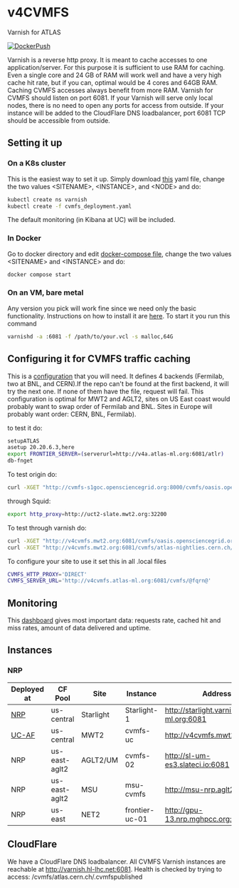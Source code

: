# v4CVMFS

Varnish for ATLAS

[![DockerPush](https://github.com/ivukotic/v4A/actions/workflows/DockerPush.yml/badge.svg?branch=cvmfs)](https://github.com/ivukotic/v4A/actions/workflows/DockerPush.yml)

Varnish is a reverse http proxy. It is meant to cache accesses to one application/server. For this purpose it is sufficient to use RAM for caching.
Even a single core and 24 GB of RAM will work well and have a very high cache hit rate, but if you can, optimal would be 4 cores and 64GB RAM. Caching CVMFS accesses always benefit from more RAM.
Varnish for CVMFS should listen on port 6081.
If your Varnish will serve only local nodes, there is no need to open any ports for access from outside. If your instance will be added to the CloudFlare DNS loadbalancer, port 6081 TCP should be accessible from outside.

## Setting it up

### On a K8s cluster

This is the easiest way to set it up. Simply download [this](kube/cvmfs_deployment.yaml) yaml file, change the two values \<SITENAME\>, \<INSTANCE\>, and \<NODE\> and do:

```bash
kubectl create ns varnish
kubectl create -f cvmfs_deployment.yaml
```

The default monitoring (in Kibana at UC) will be included.

### In Docker

Go to docker directory and edit [docker-compose file](docker/docker-compose.yaml), change the two values \<SITENAME\> and \<INSTANCE\> and do:

```bash
docker compose start
```

### On an VM, bare metal

Any version you pick will work fine since we need only the basic functionality. Instructions on how to install it are [here](https://varnish-cache.org/docs/trunk/installation/index.html).
To start it you run this command

```bash
varnishd -a :6081 -f /path/to/your.vcl -s malloc,64G
```

## Configuring it for CVMFS traffic caching

This is a [configuration](default.vcl) that you will need. It defines 4 backends (Fermilab, two at BNL, and CERN).If the repo can't be found at the first backend, it will try the next one. If none of them have the file, request will fail. This configuration is optimal for MWT2 and AGLT2, sites on US East coast would probably want to swap order of Fermilab and BNL. Sites in Europe will probably want order: CERN, BNL, Fermilab).

to test it do:

```sh
setupATLAS
asetup 20.20.6.3,here
export FRONTIER_SERVER=(serverurl=http://v4a.atlas-ml.org:6081/atlr)
db-fnget
```

To test origin do:

```bash
curl -XGET "http://cvmfs-s1goc.opensciencegrid.org:8000/cvmfs/oasis.opensciencegrid.org/.cvmfspublished"
```

through Squid:

```bash
export http_proxy=http://uct2-slate.mwt2.org:32200
```

To test through varnish do:

```bash
curl -XGET "http://v4cvmfs.mwt2.org:6081/cvmfs/oasis.opensciencegrid.org/.cvmfspublished"
curl -XGET "http://v4cvmfs.mwt2.org:6081/cvmfs/atlas-nightlies.cern.ch/.cvmfspublished"
```

To configure your site to use it set this in all .local files

```sh
CVMFS_HTTP_PROXY='DIRECT'
CVMFS_SERVER_URL='http://v4cvmfs.atlas-ml.org:6081/cvmfs/@fqrn@'
```

## Monitoring

This [dashboard](https://atlas-kibana.mwt2.org:5601/s/varnish/app/r/s/gol0t) gives most important data: requests rate, cached hit and miss rates, amount of data delivered and uptime.

## Instances

### NRP

| **Deployed at** | **CF Pool** | **Site** | **Instance** | **Address** |
| --------------- | ----------- | -------- | ------------ | ----------- |
| [NRP](https://github.com/maniaclab/NRP) | us-central | Starlight | Starlight-1 | <http://starlight.varnish.atlas-ml.org:6081> |
| [UC-AF](https://github.com/maniaclab/flux_apps) |  us-central     | MWT2 | cvmfs-uc | <http://v4cvmfs.mwt2.org:6081> |
| NRP | us-east-aglt2    | AGLT2/UM  | cvmfs-02 | <http://sl-um-es3.slateci.io:6081> |
| NRP | us-east-aglt2    | MSU | msu-cvmfs | <http://msu-nrp.aglt2.org:6081> |
| NRP | us-east    | NET2 | frontier-uc-01 | <http://gpu-13.nrp.mghpcc.org:6081> |

## CloudFlare

We have a CloudFlare DNS loadbalancer.
All CVMFS Varnish instances are reachable at <http://varnish.hl-lhc.net:6081>.
Health is checked by trying to access: /cvmfs/atlas.cern.ch/.cvmfspublished
